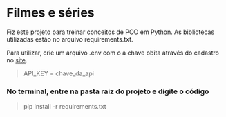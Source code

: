 # Filmes e séries

Fiz este projeto para treinar conceitos de POO em Python. As bibliotecas utilizadas estão no arquivo requirements.txt.

Para utilizar, crie um arquivo .env com o a chave obita através do cadastro no [site](https://www.themoviedb.org/?language=pt-BR).

> API_KEY = chave_da_api

### No terminal, entre na pasta raiz do projeto e digite o código
> pip install -r requirements.txt 